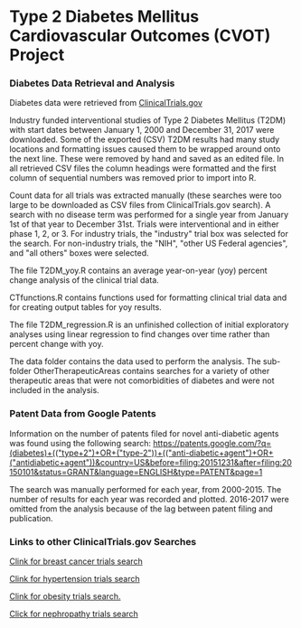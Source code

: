 ﻿# Type 2 Diabetes Mellitus Cardiovascular Outcomes (CVOT) Project

### Diabetes Data Retrieval and Analysis

Diabetes data were retrieved from [ClinicalTrials.gov][1]

Industry funded interventional studies of Type 2 Diabetes Mellitus (T2DM) with start dates between January 1, 2000 and December 31, 2017 were downloaded. Some of the exported (CSV) T2DM results had many study locations and formatting issues caused them to be wrapped around onto the next line. These were removed by hand and saved as an edited file. In all retrieved CSV files the column headings were formatted and the first column of sequential numbers was removed prior to import into R.

Count data for all trials was extracted manually (these searches were too large to be downloaded as CSV files from ClinicalTrials.gov search). A search with no disease term was performed for a single year from January 1st of that year to December 31st.  Trials were interventional and in either phase 1, 2, or 3. For industry trials, the "industry" trial box was selected for the search. For non-industry trials, the "NIH", "other US Federal agencies", and "all others" boxes were selected.

The file T2DM_yoy.R contains an average year-on-year (yoy) percent change analysis of the clinical trial data.

CTfunctions.R contains functions used for formatting clinical trial data and for creating output tables for yoy results.

The file T2DM_regression.R is an unfinished collection of initial exploratory analyses using linear regression to find changes over time rather than percent change with yoy.

The data folder contains the data used to perform the analysis. The sub-folder OtherTherapeuticAreas contains searches for a variety of other therapeutic areas that were not comorbidities of diabetes and were not included in the analysis.

### Patent Data from Google Patents

Information on the number of patents filed for novel anti-diabetic agents was found using the following search:
https://patents.google.com/?q=(diabetes)+(("type+2")+OR+("type-2"))+(("anti-diabetic+agent")+OR+("antidiabetic+agent"))&country=US&before=filing:20151231&after=filing:20150101&status=GRANT&language=ENGLISH&type=PATENT&page=1

The search was manually performed for each year, from 2000-2015. The number of results for each year was recorded and plotted. 2016-2017 were omitted from the analysis because of the lag between patent filing and publication.

### Links to other ClinicalTrials.gov Searches

[Clink for breast cancer trials search][2]

[Clink for hypertension trials search][3]

[Clink for obesity trials search.][4]

[Click for nephropathy trials search][5]

[1]:https://clinicaltrials.gov/ct2/results?cond=Type+2+Diabetes&term=&type=Intr&rslt=&age_v=&gndr=&intr=&titles=&outc=&spons=&lead=&id=&cntry=&state=&city=&dist=&locn=&strd_s=01%2F01%2F2000&strd_e=12%2F31%2F2017&prcd_s=&prcd_e=&sfpd_s=&sfpd_e=&lupd_s=&lupd_e=&sort=nwst

[2]:https://clinicaltrials.gov/ct2/results?cond=Breast+Cancer&term=&strd_s=01%2F01%2F2000&strd_e=12%2F31%2F2017&cntry=&state=&city=&dist=&Search=Search&sort=nwst&type=Intr

[3]:https://clinicaltrials.gov/ct2/results?cond=High+Blood+Pressure&term=&strd_s=01%2F01%2F2000&strd_e=12%2F31%2F2017&cntry=&state=&city=&dist=&Search=Search&sort=nwst&type=Intr

[4]:https://clinicaltrials.gov/ct2/results?cond=Obesity&term=&strd_s=01%2F01%2F2000&strd_e=12%2F31%2F2017&cntry=&state=&city=&dist=&Search=Search&sort=nwst&type=Intr

[5]:https://clinicaltrials.gov/ct2/results?cond=nephropathy&term=&strd_s=01%2F01%2F2000&strd_e=12%2F31%2F2017&cntry=&state=&city=&dist=&Search=Search&sort=nwst&type=Intr
